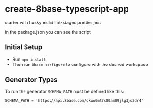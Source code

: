 # create-8base-typescript-app

starter with husky eslint lint-staged prettier jest

in the package.json you can see the script

## Initial Setup

- Run `npm install`
- Then run `8base configure` to configure with the desired workspace

## Generator Types

To run the generator `SCHEMA_PATH` must be defined like this:

```env
SCHEMA_PATH = 'https://api.8base.com/ckwo0mt7s00am09jlg3js3dr4'
```
